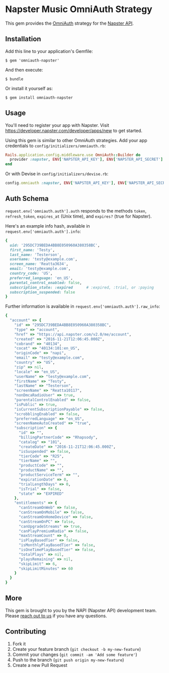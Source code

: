 <!--
[![Gem Version](https://badge.fury.io/rb/omniauth-napster.svg)](https://badge.fury.io/rb/omniauth-napster)
-->

# Napster Music OmniAuth Strategy

This gem provides the [OmniAuth](https://github.com/intridea/omniauth) strategy for the [Napster API](https://developer.napster.com).

## Installation

Add this line to your application's Gemfile:

```$ gem 'omniauth-napster'```

And then execute:

```$ bundle```

Or install it yourself as:

```$ gem install omniauth-napster```

## Usage

You'll need to register your app with Napster.  Visit https://developer.napster.com/developer/apps/new to get started.

Using this gem is similar to other OmniAuth strategies.  Add your app credentials to `config/initializers/omniauth.rb`:

```ruby
Rails.application.config.middleware.use OmniAuth::Builder do
  provider :napster, ENV['NAPSTER_API_KEY'], ENV['NAPSTER_API_SECRET']
end
```

Or with Devise in `config/initializers/devise.rb`:

```ruby
config.omniauth :napster, ENV['NAPSTER_API_KEY'], ENV['NAPSTER_API_SECRET']
```

## Auth Schema

`request.env['omniauth.auth'].auth` responds to the methods `token`, `refresh_token`, `expires_at` (Unix time), and `expires?` (true for Napster).

Here's an example info hash, available in `request.env['omniauth.auth'].info`:

```ruby
{
  uid: '295DC739BEDA4BB8E050960A380358BC',
  first_name: 'Testy',
  last_name: 'Testerson',
  username: 'testy@example.com',
  screen_name: 'Reatta3634',
  email: 'testy@example.com',
  country_code: 'US',
  preferred_language: 'en_US',
  parental_control_enabled: false,
  subscription_state: :expired      # :expired, :trial, or :paying
  subscription_suspended: false
}
```

Further information is available in `request.env['omniauth.auth'].raw_info`:

```ruby
{
  "account" => {
    "id" => "295DC739BEDA4BB8E050960A380358BC",
    "type" => "account",
    "href" => "https://api.napster.com/v2.0/me/account",
    "created" => "2016-11-21T12:06:45.000Z",
    "cobrand" => "40134",
    "cocat" => "40134:101:en_US",
    "originCode" => "napi",
    "email" => "testy@example.com",
    "country" => "US",
    "zip" => nil,
    "locale" => "en_US",
    "userName" => "testy@example.com",
    "firstName" => "Testy",
    "lastName" => "Testerson",
    "screenName" => "Reatta10117",
    "nonDmcaRadioUser" => true,
    "parentalControlEnabled" => false,
    "isPublic" => true,
    "isCurrentSubscriptionPayable" => false,
    "scrobblingEnabled" => false,
    "preferredLanguage" => "en_US",
    "screenNameAutoCreated" => "true",
    "subscription" => {
      "id" => "",
      "billingPartnerCode" => "Rhapsody",
      "catalog" => "101",
      "createDate" => "2016-11-21T12:06:45.000Z",
      "isSuspended" => false,
      "tierCode" => "R25",
      "tierName" => "",
      "productCode" => "",
      "productName" => "",
      "productServiceTerm" => "",
      "expirationDate" => 0,
      "trialLengthDays" => 0,
      "isTrial" => false,
      "state" => "EXPIRED"
    },
    "entitlements" => {
      "canStreamOnWeb" => false,
      "canStreamOnMobile" => false,
      "canStreamOnHomeDevice" => false,
      "canStreamOnPC" => false,
      "canUpgradeStreams" => true,
      "canPlayPremiumRadio" => false,
      "maxStreamCount" => 0,
      "isPlayBasedTier" => false,
      "isMonthlyPlayBasedTier" => false,
      "isOneTimePlayBasedTier" => false,
      "totalPlays" => nil,
      "playsRemaining" => nil,
      "skipLimit" => 6,
      "skipLimitMinutes" => 60
    }
  }
}
```

## More

This gem is brought to you by the NAPI (Napster API) development team.  Please [reach out to us](https://groups.google.com/forum/#!forum/rhapsody-api) if you have any questions.

## Contributing

1. Fork it
2. Create your feature branch (`git checkout -b my-new-feature`)
3. Commit your changes (`git commit -am 'Add some feature'`)
4. Push to the branch (`git push origin my-new-feature`)
5. Create a new Pull Request

